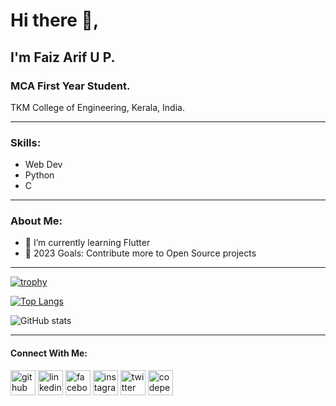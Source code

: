 # Hi there 👋,
## I'm Faiz Arif U P.
### MCA First Year Student.
TKM College of Engineering, Kerala, India.

---

### Skills:
- Web Dev
- Python
- C

---

### About Me:
- 🌱 I’m currently learning Flutter 
- 🥅 2023 Goals: Contribute more to Open Source projects

---

[![trophy](https://github-profile-trophy.vercel.app/?username=faiz-arif&theme=onedark)](https://github.com/ryo-ma/github-profile-trophy)

[![Top Langs](https://github-readme-stats.vercel.app/api/top-langs/?username=faiz-arif&layout=compact&theme=radical)](https://github.com/anuraghazra/github-readme-stats)

![GitHub stats](https://github-readme-stats.vercel.app/api?username=faiz-arif&show_icons=true&theme=radical)  

---

#### Connect With Me:
[<img src='https://cdn.jsdelivr.net/npm/simple-icons@3.0.1/icons/github.svg' alt='github' height='40'>](https://github.com/faiz-arif)  [<img src='https://cdn.jsdelivr.net/npm/simple-icons@3.0.1/icons/linkedin.svg' alt='linkedin' height='40'>](https://www.linkedin.com/in/faiz-arif-u-p-480175204/)  [<img src='https://cdn.jsdelivr.net/npm/simple-icons@3.0.1/icons/facebook.svg' alt='facebook' height='40'>](https://www.facebook.com/faiz.arif.3701)  [<img src='https://cdn.jsdelivr.net/npm/simple-icons@3.0.1/icons/instagram.svg' alt='instagram' height='40'>](https://www.instagram.com/faiz_arif_/)  [<img src='https://cdn.jsdelivr.net/npm/simple-icons@3.0.1/icons/twitter.svg' alt='twitter' height='40'>](https://twitter.com/faizarifup)  [<img src='https://cdn.jsdelivr.net/npm/simple-icons@3.0.1/icons/codepen.svg' alt='codepen' height='40'>](https://codepen.io/faizarifup)  
